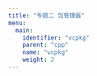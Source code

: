 ```yaml
---
title: "专题二 包管理器"
menu:
  main:
    identifier: "vcpkg"
    parent: "cpp"
    name: "vcpkg"
    weight: 2
---
```


